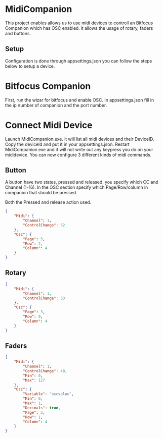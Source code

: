 
# MidiCompanion
This project enables allows us to use midi devices to controll an Bitfocus Companion which has OSC enabled. it allows the usage of rotary, faders and buttons.

## Setup
Configuration is done through appsettings.json you can follow the steps below to setup a device. 

# Bitfocus Companion
First, run the wizar for bitfocus and enable OSC. In appsettings.json fill in the ip number of companion and the port number.

# Connect Midi Device

Launch MidiCompanion.exe. it will list all midi devices and their DeviceID. Copy the deviceId and put it in your appsettings.json. Restart MidiCompanion.exe and it will not write out any keypress you do on your mididevice. You can now configure 3 different kinds of midi commands.

## Button
A button have two states, pressed and released. you specify which CC and Channel (1-16).
In the OSC section specify which Page/Row/column in companion that should be pressed.

Both the Pressed and release action used.


```json
{
    "Midi": {
        "Channel": 1,
        "ControlChange": 52
    },
    "Osc": {
        "Page": 3,
        "Row": 2,
        "Column": 4
    }
}
```

## Rotary



```json
{
    "Midi": {
        "Channel": 1,
        "ControlChange": 33
    },
    "Osc": {
        "Page": 3,
        "Row": 0,
        "Column": 4
    }
}
```

## Faders

```json
{
    "Midi": {
        "Channel": 1,
        "ControlChange": 40,
        "Min": 0,
        "Max": 127
    },
    "Osc": {
        "Variable": "oscvalue",
        "Min": 0,
        "Max": 1,
        "Decimals": true,
        "Page": 3,
        "Row": 1,
        "Column": 4
    }
}
```